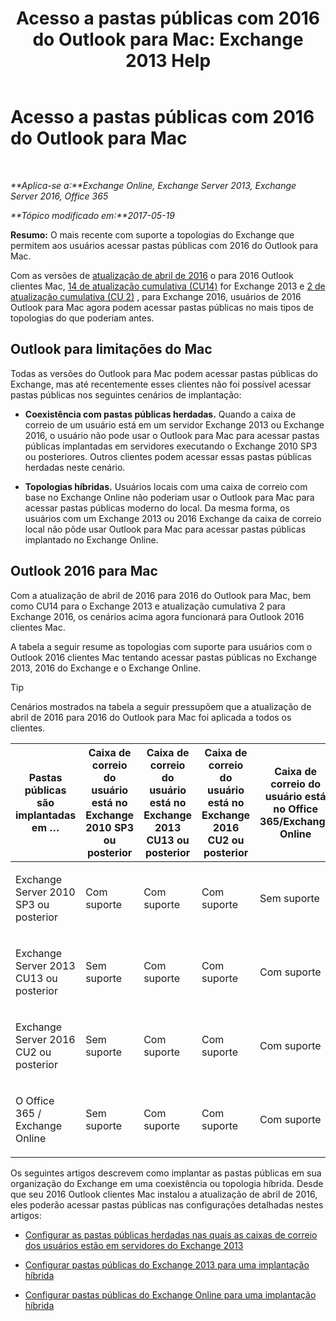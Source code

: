 ﻿---
title: 'Acesso a pastas públicas com 2016 do Outlook para Mac: Exchange 2013 Help'
TOCTitle: Acesso a pastas públicas com 2016 do Outlook para Mac
ms:assetid: bc9b8226-bd8b-4edc-882b-4f19cfe118eb
ms:mtpsurl: https://technet.microsoft.com/pt-br/library/Mt788631(v=EXCHG.150)
ms:contentKeyID: 74115364
ms.date: 05/22/2018
mtps_version: v=EXCHG.150
ms.translationtype: MT
---

# Acesso a pastas públicas com 2016 do Outlook para Mac

 

_**Aplica-se a:**Exchange Online, Exchange Server 2013, Exchange Server 2016, Office 365_

_**Tópico modificado em:**2017-05-19_

**Resumo:** O mais recente com suporte a topologias do Exchange que permitem aos usuários acessar pastas públicas com 2016 do Outlook para Mac.

Com as versões de [atualização de abril de 2016](https://go.microsoft.com/fwlink/?linkid=829202) o para 2016 Outlook clientes Mac, [14 de atualização cumulativa (CU14)](https://go.microsoft.com/fwlink/p/?linkid=849432) for Exchange 2013 e [2 de atualização cumulativa (CU 2)](https://go.microsoft.com/fwlink/p/?linkid=849793) , para Exchange 2016, usuários de 2016 Outlook para Mac agora podem acessar pastas públicas no mais tipos de topologias do que poderiam antes.

## Outlook para limitações do Mac

Todas as versões do Outlook para Mac podem acessar pastas públicas do Exchange, mas até recentemente esses clientes não foi possível acessar pastas públicas nos seguintes cenários de implantação:

  - **Coexistência com pastas públicas herdadas.** Quando a caixa de correio de um usuário está em um servidor Exchange 2013 ou Exchange 2016, o usuário não pode usar o Outlook para Mac para acessar pastas públicas implantadas em servidores executando o Exchange 2010 SP3 ou posteriores. Outros clientes podem acessar essas pastas públicas herdadas neste cenário.

  - **Topologias híbridas.** Usuários locais com uma caixa de correio com base no Exchange Online não poderiam usar o Outlook para Mac para acessar pastas públicas moderno do local. Da mesma forma, os usuários com um Exchange 2013 ou 2016 Exchange da caixa de correio local não pôde usar Outlook para Mac para acessar pastas públicas implantado no Exchange Online.

## Outlook 2016 para Mac

Com a atualização de abril de 2016 para 2016 do Outlook para Mac, bem como CU14 para o Exchange 2013 e atualização cumulativa 2 para Exchange 2016, os cenários acima agora funcionará para Outlook 2016 clientes Mac.

A tabela a seguir resume as topologias com suporte para usuários com o Outlook 2016 clientes Mac tentando acessar pastas públicas no Exchange 2013, 2016 do Exchange e o Exchange Online.


> [!TIP]
> Cenários mostrados na tabela a seguir pressupõem que a atualização de abril de 2016 para 2016 do Outlook para Mac foi aplicada a todos os clientes.




<table>
<colgroup>
<col style="width: 20%" />
<col style="width: 20%" />
<col style="width: 20%" />
<col style="width: 20%" />
<col style="width: 20%" />
</colgroup>
<thead>
<tr class="header">
<th>Pastas públicas são implantadas em …</th>
<th>Caixa de correio do usuário está no Exchange 2010 SP3 ou posterior</th>
<th>Caixa de correio do usuário está no Exchange 2013 CU13 ou posterior</th>
<th>Caixa de correio do usuário está no Exchange 2016 CU2 ou posterior</th>
<th>Caixa de correio do usuário está no Office 365/Exchange Online</th>
</tr>
</thead>
<tbody>
<tr class="odd">
<td><p>Exchange Server 2010 SP3 ou posterior</p></td>
<td><p>Com suporte</p></td>
<td><p>Com suporte</p></td>
<td><p>Com suporte</p></td>
<td><p>Sem suporte</p></td>
</tr>
<tr class="even">
<td><p>Exchange Server 2013 CU13 ou posterior</p></td>
<td><p>Sem suporte</p></td>
<td><p>Com suporte</p></td>
<td><p>Com suporte</p></td>
<td><p>Com suporte</p></td>
</tr>
<tr class="odd">
<td><p>Exchange Server 2016 CU2 ou posterior</p></td>
<td><p>Sem suporte</p></td>
<td><p>Com suporte</p></td>
<td><p>Com suporte</p></td>
<td><p>Com suporte</p></td>
</tr>
<tr class="even">
<td><p>O Office 365 / Exchange Online</p></td>
<td><p>Sem suporte</p></td>
<td><p>Com suporte</p></td>
<td><p>Com suporte</p></td>
<td><p>Com suporte</p></td>
</tr>
</tbody>
</table>


Os seguintes artigos descrevem como implantar as pastas públicas em sua organização do Exchange em uma coexistência ou topologia híbrida. Desde que seu 2016 Outlook clientes Mac instalou a atualização de abril de 2016, eles poderão acessar pastas públicas nas configurações detalhadas nestes artigos:

  - [Configurar as pastas públicas herdadas nas quais as caixas de correio dos usuários estão em servidores do Exchange 2013](configure-legacy-public-folders-where-user-mailboxes-are-on-exchange-2013-servers-exchange-2013-help.md)

  - [Configurar pastas públicas do Exchange 2013 para uma implantação híbrida](configure-exchange-2013-public-folders-for-a-hybrid-deployment-exchange-2013-help.md)

  - [Configurar pastas públicas do Exchange Online para uma implantação híbrida](configure-exchange-online-public-folders-for-a-hybrid-deployment-exchange-2013-help.md)

